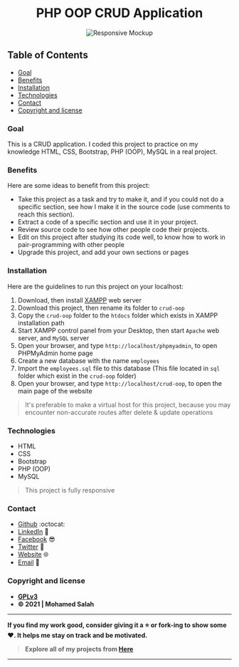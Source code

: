 <h1 align="center">PHP OOP CRUD Application</h1>

<p align="center">
<img src="Mockup.png" alt="Responsive Mockup">
</p>

## Table of Contents

- [Goal](#goal)
- [Benefits](#benefits)
- [Installation](#installation)
- [Technologies](#technologies)
- [Contact](#contact)
- [Copyright and license](#copyright-and-license)

### Goal

This is a CRUD application. I coded this project to practice on my knowledge HTML, CSS, Bootstrap, PHP (OOP), MySQL in a
real project.

### Benefits

Here are some ideas to benefit from this project:

- Take this project as a task and try to make it, and if you could not do a specific section, see how I make it in the
  source code (use comments to reach this section).
- Extract a code of a specific section and use it in your project.
- Review source code to see how other people code their projects.
- Edit on this project after studying its code well, to know how to work in pair-programming with other people
- Upgrade this project, and add your own sections or pages

### Installation

Here are the guidelines to run this project on your localhost:

1. Download, then install [XAMPP](https://www.apachefriends.org/download.html) web server
2. Download this project, then rename its folder to `crud-oop`
3. Copy the `crud-oop` folder to the `htdocs` folder which exists in XAMPP installation path
4. Start XAMPP control panel from your Desktop, then start `Apache` web server, and `MySQL` server
5. Open your browser, and type `http://localhost/phpmyadmin`, to open PHPMyAdmin home page
6. Create a new database with the name `employees`
7. Import the `employees.sql` file to this database (This file located in `sql` folder which exist in the `crud-oop`
   folder)
5. Open your browser, and type `http://localhost/crud-oop`, to open the main page of the website

> It's preferable to make a virtual host for this project, because you may encounter non-accurate routes after delete & update operations

### Technologies

- HTML
- CSS
- Bootstrap
- PHP (OOP)
- MySQL

> This project is fully responsive

### Contact

- [Github](https://github.com/salahineo) :octocat:
- [LinkedIn](https://linkedin.com/in/salahineo) 💼
- [Facebook](https://facebook.com/salahineo) 😎
- [Twitter](https://twitter.com/salahineo) 🐤
- [Website](https://salahineo.github.io/salahineo/) :globe_with_meridians:
- <a href="mailto:salahineo.work@gmail.com">Email</a> :email:

### Copyright and license

- **[GPLv3](https://www.gnu.org/licenses/gpl-3.0)**
- **© 2021 | Mohamed Salah**

---

**If you find my work good, consider giving it a :star: or fork-ing to show some :heart:. It helps me stay on track and
be motivated.**

> **Explore all of my projects from [Here](https://github.com/salahineo/Projects-Reference)**

---
